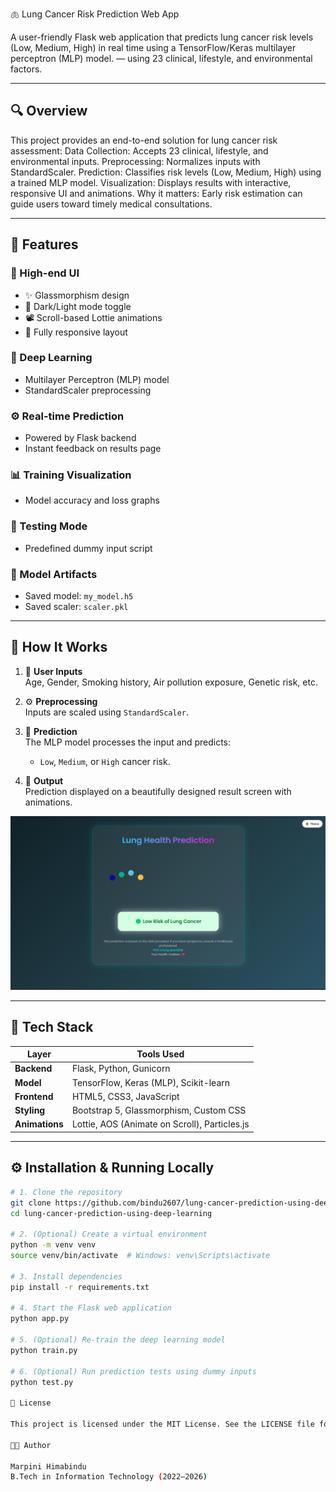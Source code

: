 🫁 Lung Cancer Risk Prediction Web App

A user-friendly Flask web application that predicts lung cancer risk levels (Low, Medium, High) in real time using a TensorFlow/Keras multilayer perceptron (MLP) model. — using 23 clinical, lifestyle, and environmental factors.

---

## 🔍 Overview
This project provides an end-to-end solution for lung cancer risk assessment:
Data Collection: Accepts 23 clinical, lifestyle, and environmental inputs.
Preprocessing: Normalizes inputs with StandardScaler.
Prediction: Classifies risk levels (Low, Medium, High) using a trained MLP model.
Visualization: Displays results with interactive, responsive UI and animations.
Why it matters: Early risk estimation can guide users toward timely medical consultations.

---

## 🎯 Features

### 🌟 High-end UI
- ✨ Glassmorphism design
- 🌙 Dark/Light mode toggle
- 📽️ Scroll-based Lottie animations
- 📱 Fully responsive layout

### 🧠 Deep Learning
- Multilayer Perceptron (MLP) model
- StandardScaler preprocessing

### ⚙️ Real-time Prediction
- Powered by Flask backend
- Instant feedback on results page

### 📊 Training Visualization
- Model accuracy and loss graphs

### 🧪 Testing Mode
- Predefined dummy input script

### 💾 Model Artifacts
- Saved model: `my_model.h5`
- Saved scaler: `scaler.pkl`

---

## 🚀 How It Works

1. 📝 **User Inputs**  
   Age, Gender, Smoking history, Air pollution exposure, Genetic risk, etc.

2. ⚙️ **Preprocessing**  
   Inputs are scaled using `StandardScaler`.

3. 🧠 **Prediction**  
   The MLP model processes the input and predicts:
   - `Low`, `Medium`, or `High` cancer risk.

4. 🎨 **Output**  
   Prediction displayed on a beautifully designed result screen with animations.

![Results Preview](screenshots/result.JPG)

---

## 🎨 Tech Stack

| Layer        | Tools Used                                   |
|--------------|-----------------------------------------------|
| **Backend**  | Flask, Python, Gunicorn                      |
| **Model**    | TensorFlow, Keras (MLP), Scikit-learn        |
| **Frontend** | HTML5, CSS3, JavaScript                      |
| **Styling**  | Bootstrap 5, Glassmorphism, Custom CSS        |
| **Animations** | Lottie, AOS (Animate on Scroll), Particles.js |


---


## ⚙️ Installation & Running Locally

```bash
# 1. Clone the repository
git clone https://github.com/bindu2607/lung-cancer-prediction-using-deep-learning
cd lung-cancer-prediction-using-deep-learning

# 2. (Optional) Create a virtual environment
python -m venv venv
source venv/bin/activate  # Windows: venv\Scripts\activate

# 3. Install dependencies
pip install -r requirements.txt

# 4. Start the Flask web application
python app.py

# 5. (Optional) Re-train the deep learning model
python train.py

# 6. (Optional) Run prediction tests using dummy inputs
python test.py

📄 License

This project is licensed under the MIT License. See the LICENSE file for details.

👩‍💻 Author

Marpini Himabindu
B.Tech in Information Technology (2022–2026)
